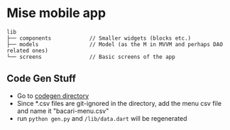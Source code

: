 # Mise mobile app

```
lib
├── components            // Smaller widgets (blocks etc.)
├── models                // Model (as the M in MVVM and perhaps DAO related ones)
└── screens               // Basic screens of the app
```

## Code Gen Stuff
* Go to [codegen directory](codegen/)
* Since *.csv files are git-ignored in the directory, add the menu csv file and name it "bacari-menu.csv"
* run `python gen.py` and `/lib/data.dart` will be regenerated
